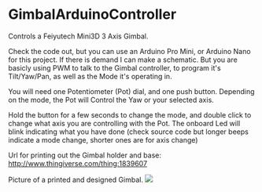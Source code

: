 # GimbalArduinoController
Controls a Feiyutech Mini3D 3 Axis Gimbal.

Check the code out, but you can use an Arduino Pro Mini, or Arduino Nano for this project. If there is demand I can make a schematic. But you are basicly using PWM to talk to the Gimbal controller, to program it's Tilt/Yaw/Pan, as well as the Mode it's operating in. 

You will need one Potentiometer (Pot) dial, and one push button. Depending on the mode, the Pot will Control the Yaw or your selected axis. 

Hold the button for a few seconds to change the mode, and double click to change what axis you are controlling with the Pot. The onboard Led will blink indicating what you have done (check source code but longer beeps indicate a mode change, shorter ones are for axis change)

Url for printing out the Gimbal holder and base: 
http://www.thingiverse.com/thing:1839607

Picture of a printed and designed Gimbal.
<img src="http://i.imgur.com/5DdT22j.jpg">
